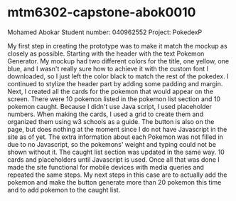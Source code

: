 # mtm6302-capstone-abok0010
Mohamed Abokar
Student number: 040962552
Project: PokedexP

My first step in creating the prototype was to make it match the mockup as closely as possible. Starting with the header with the text Pokemon Generator. My mockup had two different colors for the title, one yellow, one blue, and I wasn't really sure how to achieve it with the custom font I downloaded, so I just left the color black to match the rest of the pokedex. I continued to stylize the header part by adding some padding and margin. Next, I created all the cards for the pokemon that would appear on the screen. There were 10 pokemon listed in the pokemon list section and 10 pokemon caught. Because I didn't use Java script, I used placeholder numbers. When making the cards, I used a grid to create them and organized them using w3 schools as a guide. The button is also on the page, but does nothing at the moment since I do not have Javascript in the site as of yet. The extra information about each Pokemon was not filled in due to no Javascript, so the pokemons' weight and typing could not be shown without it. The caught list section was updated in the same way. 10 cards and placeholders until Javascript is used. Once all that was done I made the site functional for mobile devices with media queries and repeated the same steps. My next steps in this case are to actually add the pokemon and make the button generate more than 20 pokemon this time and to add pokemon to the caught list.
